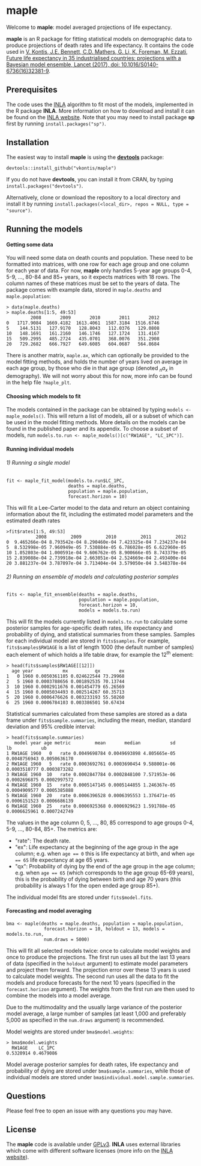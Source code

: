 # maple

Welcome to __maple__: model averaged projections of life expectancy.

__maple__ is an R package for fitting statistical models on demographic data to produce projections of death rates and life expectancy. It contains the code used in [V. Kontis, J.E. Bennett, C.D. Mathers, G. Li, K. Foreman, M. Ezzati, Future life expectancy in 35 industrialised countries: projections with a Bayesian model ensemble, Lancet (2017), doi: 10.1016/S0140-6736(16)32381-9](http://dx.doi.org/10.1016/S0140-6736(16)32381-9).  

## Prerequisites

The code uses the [INLA](http://www.r-inla.org/) algorithm to fit most of the models, implemented in the R package __INLA__. More information on how to download and install it can be found on the [INLA website](http://www.r-inla.org/download). Note that you may need to install package __sp__ first by running `install.packages("sp")`.

## Installation

The easiest way to install __maple__ is using the [__devtools__](https://github.com/hadley/devtools) package:

    devtools::install_github("vkontis/maple")

If you do not have __devtools__, you can install it from CRAN, by typing `install.packages("devtools")`.

Alternatively, clone or download the repository to a local directory and install it by running `install.packages(<local_dir>, repos = NULL, type = "source")`.

## Running the models

#### Getting some data

You will need some data on death counts and population. These need to be formatted into matrices, with one row for each age group and one column for each year of data. For now, __maple__ only handles 5-year age groups 0-4, 5-9, ..., 80-84 and 85+ years, so it expects matrices with 18 rows.
The column names of these matrices must be set to the years of data. The package comes with example data, stored in `maple.deaths` and `maple.population`:

    > data(maple.deaths)
    > maple.deaths[1:5, 49:53]
             2008       2009       2010       2011       2012
    0   1717.9084  1669.4182  1613.4061  1587.3184  1516.6746
    5    144.5131   127.9170   128.8043   112.0376   129.0808
    10   148.1691   161.2160   146.1746   127.1724   131.4167
    15   509.2995   485.2724   435.0701   368.0076   351.2908
    20   729.2682   666.7927   649.6085   604.0687   564.8684

There is another matrix, `maple.ax`, which can optionally be provided to the model fitting methods, and holds the number of years lived on average in each age group, by those who die in that age group (denoted  *<sub>n</sub>a<sub>x</sub>* in demography). We will not worry about this for now, more info can be found in the help file `?maple_plt`.

#### Choosing which models to fit

The models contained in the package can be obtained by typing `models <- maple_models()`. This will return a list of models, all or a subset of which can be used in the model fitting methods. More details on the models can be found in the published paper and its appendix. To choose a subset of models, run `models.to.run <- maple_models()[c("RW1AGE", "LC_1PC")]`.

#### Running individual models

###### 1) Running a single model

    fit <- maple_fit_model(models.to.run$LC_1PC,
                           deaths = maple.deaths,
                           population = maple.population,
                           forecast.horizon = 10)

This will fit a Lee-Carter model to the data and return an object containing information about the fit, including the estimated model parameters and the estimated death rates

    >fit$rates[1:5, 49:53]
               2008         2009         2010         2011         2012
    0  9.465266e-04 8.793542e-04 8.290460e-04 7.423325e-04 7.234237e-04
    5  8.532998e-05 7.960949e-05 7.530884e-05 6.786028e-05 6.622960e-05
    10 1.052803e-04 1.000591e-04 9.606762e-05 8.900666e-05 8.743379e-05
    15 2.839088e-04 2.739918e-04 2.663051e-04 2.524669e-04 2.493400e-04
    20 3.881237e-04 3.787097e-04 3.713404e-04 3.579050e-04 3.548378e-04

###### 2) Running an ensemble of models and calculating posterior samples

    fits <- maple_fit_ensemble(deaths = maple.deaths,
                               population = maple.population,
                               forecast.horizon = 10,
                               models = models.to.run)

This will fit the models currently listed in `models.to.run` to calculate some posterior samples for age-specific death rates, life expectancy and probability of dying, and statistical summaries from these samples. Samples for each individual model are stored in `fits$samples`. For example, `fits$samples$RW1AGE` is a list of length 1000 (the default number of samples) each element of which holds a life table draw, for example the 12<sup>th</sup> element:

    > head(fits$samples$RW1AGE[[12]])
      age year           mx          qx       ex
    1   0 1960 0.0050361105 0.024622544 73.29968
    2   5 1960 0.0003788656 0.001892535 70.13744
    3  10 1960 0.0002911676 0.001454779 65.26569
    4  15 1960 0.0005034493 0.002514267 60.35713
    5  20 1960 0.0006476626 0.003233193 55.50260
    6  25 1960 0.0006784103 0.003386501 50.67434

Statistical summaries calculated from these samples are stored as a data frame under `fits$sample.summaries`, including the mean, median, standard deviation and 95% credible interval:

    > head(fits$sample.summaries)
       model year age metric         mean       median           sd           lb           ub
    1 RW1AGE 1960   0   rate 0.0049698784 0.0049693898 4.805665e-05 0.0048756943 0.0050636170
    2 RW1AGE 1960   5   rate 0.0003692761 0.0003690454 9.588001e-06 0.0003510777 0.0003873282
    3 RW1AGE 1960  10   rate 0.0002847784 0.0002848100 7.571953e-06 0.0002696875 0.0002997572
    4 RW1AGE 1960  15   rate 0.0005147145 0.0005144855 1.246367e-05 0.0004909577 0.0005385888
    5 RW1AGE 1960  20   rate 0.0006396528 0.0006395553 1.376471e-05 0.0006151523 0.0006686139
    6 RW1AGE 1960  25   rate 0.0006925368 0.0006929623 1.591788e-05 0.0006625961 0.0007242749

The values in the age column 0, 5, ..., 80, 85 correspond to age groups 0-4, 5-9, ..., 80-84, 85+. The metrics are:

 - "rate": The death rate.
 - "ex": Life expectancy at the beginning of the age group in the age column; e.g. when `age == 0` this is life expectancy at birth, and when `age == 65` life expectancy at age 65 years.
 - "qx": Probability of dying by the end of the age group in the age column; e.g. when `age == 65` (which corresponds to the age group 65-69 years), this is the probability of dying between birth and age 70 years (this probability is always 1 for the open ended age group 85+).

The individual model fits are stored under `fits$model.fits`.

#### Forecasting and model averaging

    bma <- maple(deaths = maple.deaths, population = maple.population,
                  forecast.horizon = 10, holdout = 13, models = models.to.run,
                  num.draws = 5000)

This will fit all selected models twice: once to calculate model weights and once to produce the projections. The first run uses all but the last 13 years of data (specified in the `holdout` argument) to estimate model parameters and project them forward. The projection error over these 13 years is used to calculate model weights. The second run uses all the data to fit the models and produce forecasts for the next 10 years (specified in the `forecast.horizon` argument). The weights from the first run are then used to combine the models into a model average.

Due to the multimodality and the usually large variance of the posterior model average, a large number of samples (at least 1,000 and preferably 5,000 as specified in the `num.draws` argument) is recommended.

Model weights are stored under `bma$model.weights`:

    > bma$model.weights
      RW1AGE    LC_1PC
    0.5320914 0.4679086

Model average posterior samples for death rates, life expectancy and probability of dying are stored under `bma$sample.summaries`, while those of individual models are stored under `bma$individual.model.sample.summaries`.

## Questions

Please feel free to open an issue with any questions you may have.

## License

The __maple__ code is available under [GPLv3](https://www.gnu.org/licenses/gpl-3.0.en.html). __INLA__ uses external libraries which come with different software licenses (more info on the [INLA website](https://www.math.ntnu.no/~hrue/r-inla.org/license/license.txt)).
